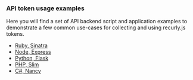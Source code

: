 ### API token usage examples

Here you will find a set of API backend script and application examples to
demonstrate a few common use-cases for collecting and using recurly.js tokens.

- [Ruby, Sinatra](ruby)
- [Node, Express](node)
- [Python, Flask](python)
- [PHP, Slim](php)
- [C#, Nancy](c_sharp)
